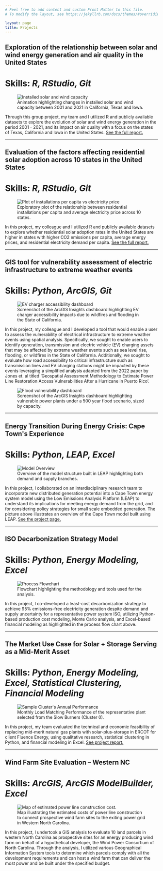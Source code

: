 ```yaml
---
# Feel free to add content and custom Front Matter to this file.
# To modify the layout, see https://jekyllrb.com/docs/themes/#overriding-theme-defaults

layout: page
title: Projects
---
```


## Exploration of the relationship between solar and wind energy generation and air quality in the United States
# **Skills:** _R, RStudio, Git_

<figure>
  <img src="/files/states_gif.gif" alt="Installed solar and wind capacity">
  <figcaption>Animation highlighting changes in installed solar and wind capacity between 2001 and 2021 in California, Texas and Iowa.</figcaption>
</figure>

Through this group project, my team and I utilized R and publicly available datasets to explore the evolution of solar and
 wind energy generation in the period 2001 - 2021, and its impact on air quality with a focus on the states of Texas, California
 and Iowa in the United States. [See the full report.](/files/env872_project.html)

---

## Evaluation of the factors affecting residential solar adoption across 10 states in the United States
# **Skills:** _R, RStudio, Git_

<figure>
  <img src="/files/installationspercapita_vs_electricityprice.png" alt="Plot of installations per capita vs electricity price">
  <figcaption>Exploratory plot of the relationship between residential installations per capita and average electricity price across 10 states.</figcaption>
</figure>

In this project, my colleague and I utilized R and publicly available datasets to explore whether residential solar adoption rates in the United States are higher in states with higher CO2 emissions per capita, average energy prices, and residential electricity demand per capita. [See the full report.](/files/env710_project.html)

---

## GIS tool for vulnerability assessment of electric infrastructure to extreme weather events
# **Skills:** _Python, ArcGIS, Git_

<figure>
  <img src="/files/ev_charger_accessibility_dashboard.PNG" alt="EV charger accessibility dashboard">
  <figcaption>Screenshot of the ArcGIS Insights dashboard highlighting EV charger accessibility impacts due to wildfires and flooding in the State of California.</figcaption>
</figure>

In this project, my colleague and I developed a tool that would enable a user to assess the vulnerability of electrical infrastructure to extreme weather events using spatial analysis. Specifically, we sought to enable users to identify generation, transmission and electric vehicle (EV) charging assets that may be affected by extreme weather events such as sea level rise, flooding, or wildfires in the State of California. Additionally, we sought to evaluate how road accessibility to critical infrastructure such as transmission lines and EV charging stations might be impacted by these events leveraging a simplified analysis adapted from the 2022 paper by Jones et. al titled ‘Geospatial Assessment Methodology to Estimate Power Line Restoration Access Vulnerabilities After a Hurricane in Puerto Rico’.

<figure>
  <img src="/files/flood_vulnerable_power_plants_dashboard.PNG" alt="Flood vulnerability dashboard">
  <figcaption>Screenshot of the ArcGIS Insights dashboard highlighting vulnerable power plants under a 500 year flood scenario, sized by capacity.</figcaption>
</figure>

---

## Energy Transition During Energy Crisis: Cape Town's Experience
# **Skills:** _Python, LEAP, Excel_

<figure>
  <img src="/files/LEAP_model_overview.png" alt="Model Overview">
  <figcaption>Overview of the model structure built in LEAP highlighting both demand and supply branches.</figcaption>
</figure>

In this project, I collaborated on an interdisciplinary research team to incorporate new distributed generation potential into a Cape Town energy system model using the Low Emissions Analysis Platform (LEAP) to understand its implications for meeting energy demand from the grid, and for considering policy strategies for small scale embedded generation. The picture above illustrates an overview of the Cape Town model built using LEAP.
[See the project page.](https://bassconnections.duke.edu/project/energy-transition-during-energy-crisis-cape-towns-experience-2024-2025/)

---

## ISO Decarbonization Strategy Model
# **Skills:** _Python, Energy Modeling, Excel_

<figure>
  <img src="/files/NicISO_flowchart.png" alt="Process Flowchart">
  <figcaption>Flowchart highlighting the methodology and tools used for the analysis.</figcaption>
</figure>

In this project, I co-developed a least-cost decarbonization strategy to achieve 95% emissions-free electricity generation despite demand and supply uncertainty for a representative power system ISO, utilizing Python-based production cost modeling, Monte Carlo analysis, and Excel-based financial modeling as highlighted in the process flow chart above.

---

## The Market Use Case for Solar + Storage Serving as a Mid-Merit Asset
# **Skills:** _Python, Energy Modeling, Excel, Statistical Clustering, Financial Modeling_

<figure>
  <img src="/files/slowburners_performance.png" alt="Sample Cluster's Annual Performance">
  <figcaption>Monthly Load Matching Performance of the representative plant selected from the Slow Burners (Cluster 0).</figcaption>
</figure>

In this project, my team evaluated the technical and economic feasibility of replacing mid-merit natural gas plants with solar-plus-storage in ERCOT for client Fluence Energy, using qualitative research, statistical clustering in Python, and financial modeling in Excel.
[See project report.](https://dukespace.lib.duke.edu/items/ecc3998c-da7d-4a35-aac3-6ad453884d83)

---

## Wind Farm Site Evaluation – Western NC
# **Skills:** _ArcGIS, ArcGIS ModelBuilder, Excel_

<figure>
  <img src="/files/wind_farm_siting_costs.png" alt="Map of estimated power line construction cost.">
  <figcaption>Map illustrating the estimated costs of power line construction to connect prospective wind farm sites to the exiting power grid in Western North Carolina.</figcaption>
</figure>

In this project, I undertook a GIS analysis to evaluate 10 land parcels in western North Carolina as prospective sites for an energy producing wind farm on behalf of a hypothetical developer, the Wind Power Consortium of North Carolina. Through the analysis, I utilized various Geographical Information System tools to determine which parcels comply with all the development requirements and can host a wind farm that can deliver the most power and be built under the specified budget.



